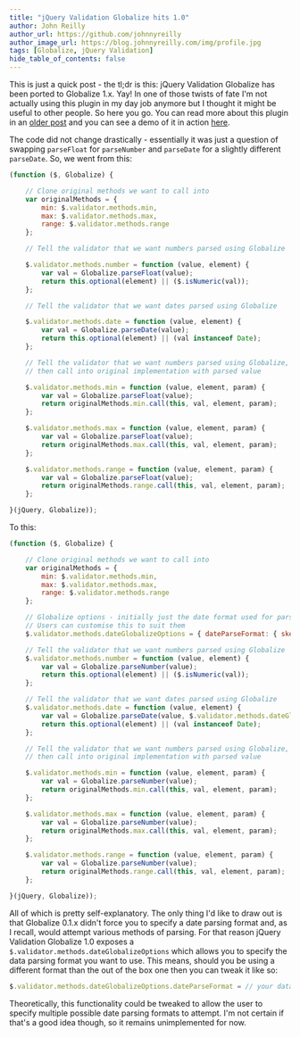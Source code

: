 ```yaml
---
title: "jQuery Validation Globalize hits 1.0"
author: John Reilly
author_url: https://github.com/johnnyreilly
author_image_url: https://blog.johnnyreilly.com/img/profile.jpg
tags: [Globalize, jQuery Validation]
hide_table_of_contents: false
---
```

This is just a quick post - the tl;dr is this: jQuery Validation Globalize has been ported to Globalize 1.x. Yay! In one of those twists of fate I'm not actually using this plugin in my day job anymore but I thought it might be useful to other people. So here you go. You can read more about this plugin in an [older post](https://blog.johnnyreilly.com/2012/09/globalize-and-jquery-validate.html) and you can see a demo of it in action [here](http://johnnyreilly.github.io/jQuery.Validation.Unobtrusive.Native/AdvancedDemo/Globalize.html).

 The code did not change drastically - essentially it was just a question of swapping `parseFloat` for `parseNumber` and `parseDate` for a slightly different `parseDate`. So, we went from this:

```js
(function ($, Globalize) {

    // Clone original methods we want to call into
    var originalMethods = {
        min: $.validator.methods.min,
        max: $.validator.methods.max,
        range: $.validator.methods.range
    };

    // Tell the validator that we want numbers parsed using Globalize

    $.validator.methods.number = function (value, element) {
        var val = Globalize.parseFloat(value);
        return this.optional(element) || ($.isNumeric(val));
    };

    // Tell the validator that we want dates parsed using Globalize

    $.validator.methods.date = function (value, element) {
        var val = Globalize.parseDate(value);
        return this.optional(element) || (val instanceof Date);
    };

    // Tell the validator that we want numbers parsed using Globalize, 
    // then call into original implementation with parsed value

    $.validator.methods.min = function (value, element, param) {
        var val = Globalize.parseFloat(value);
        return originalMethods.min.call(this, val, element, param);
    };

    $.validator.methods.max = function (value, element, param) {
        var val = Globalize.parseFloat(value);
        return originalMethods.max.call(this, val, element, param);
    };

    $.validator.methods.range = function (value, element, param) {
        var val = Globalize.parseFloat(value);
        return originalMethods.range.call(this, val, element, param);
    };

}(jQuery, Globalize));
```

To this:

```js
(function ($, Globalize) {

    // Clone original methods we want to call into
    var originalMethods = {
        min: $.validator.methods.min,
        max: $.validator.methods.max,
        range: $.validator.methods.range
    };

    // Globalize options - initially just the date format used for parsing
    // Users can customise this to suit them
    $.validator.methods.dateGlobalizeOptions = { dateParseFormat: { skeleton: "yMd" } };

    // Tell the validator that we want numbers parsed using Globalize
    $.validator.methods.number = function (value, element) {
        var val = Globalize.parseNumber(value);
        return this.optional(element) || ($.isNumeric(val));
    };

    // Tell the validator that we want dates parsed using Globalize
    $.validator.methods.date = function (value, element) {
        var val = Globalize.parseDate(value, $.validator.methods.dateGlobalizeOptions.dateParseFormat);
        return this.optional(element) || (val instanceof Date);
    };

    // Tell the validator that we want numbers parsed using Globalize,
    // then call into original implementation with parsed value

    $.validator.methods.min = function (value, element, param) {
        var val = Globalize.parseNumber(value);
        return originalMethods.min.call(this, val, element, param);
    };

    $.validator.methods.max = function (value, element, param) {
        var val = Globalize.parseNumber(value);
        return originalMethods.max.call(this, val, element, param);
    };

    $.validator.methods.range = function (value, element, param) {
        var val = Globalize.parseNumber(value);
        return originalMethods.range.call(this, val, element, param);
    };

}(jQuery, Globalize));
```

All of which is pretty self-explanatory. The only thing I'd like to draw out is that Globalize 0.1.x didn't force you to specify a date parsing format and, as I recall, would attempt various methods of parsing. For that reason jQuery Validation Globalize 1.0 exposes a `$.validator.methods.dateGlobalizeOptions` which allows you to specify the data parsing format you want to use. This means, should you be using a different format than the out of the box one then you can tweak it like so:

```js
$.validator.methods.dateGlobalizeOptions.dateParseFormat = // your data parsing format goes here...
```

Theoretically, this functionality could be tweaked to allow the user to specify multiple possible date parsing formats to attempt. I'm not certain if that's a good idea though, so it remains unimplemented for now.


